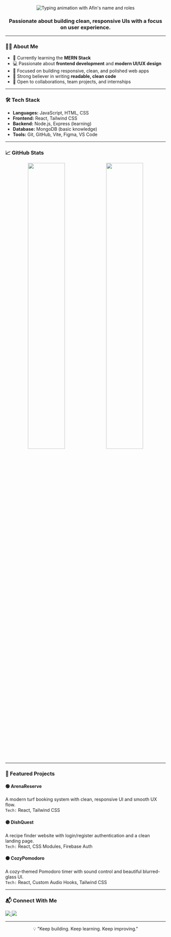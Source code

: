<p align="center">
  <img src="https://readme-typing-svg.demolab.com?font=JetBrains+Mono&size=28&duration=2000&pause=1000&color=1E90FF&center=true&vCenter=true&width=800&lines=Hi+there%2C+I'm+Afin.;Frontend+Developer.;React+%7C+MERN+Stack+Dev.;UI%2FUX+Focused+Engineer." alt="Typing animation with Afin's name and roles" />
</p>

<h3 align="center">
  Passionate about building clean, responsive UIs with a focus on user experience.
</h3>

---

### 🧑‍💻 About Me

- 🎯 Currently learning the **MERN Stack**
- 💻 Passionate about **frontend development** and **modern UI/UX design**
- 🚀 Focused on building responsive, clean, and polished web apps
- 🧠 Strong believer in writing **readable, clean code**
- 🤝 Open to collaborations, team projects, and internships

---

### 🛠️ Tech Stack

- **Languages:** JavaScript, HTML, CSS  
- **Frontend:** React, Tailwind CSS  
- **Backend:** Node.js, Express (learning)  
- **Database:** MongoDB (basic knowledge)  
- **Tools:** Git, GitHub, Vite, Figma, VS Code

---

### 📈 GitHub Stats

<p align="center">
  <img src="https://github-readme-stats.vercel.app/api?username=your-github-username&show_icons=true&theme=transparent" width="48%"/>
  <img src="https://streak-stats.demolab.com?user=your-github-username&theme=transparent" width="48%"/>
</p>

---

### 🚀 Featured Projects

#### 🟢 ArenaReserve
A modern turf booking system with clean, responsive UI and smooth UX flow.  
`Tech:` React, Tailwind CSS

#### 🟣 DishQuest
A recipe finder website with login/register authentication and a clean landing page.  
`Tech:` React, CSS Modules, Firebase Auth

#### 🟠 CozyPomodoro
A cozy-themed Pomodoro timer with sound control and beautiful blurred-glass UI.  
`Tech:` React, Custom Audio Hooks, Tailwind CSS

---

### 📬 Connect With Me

<p>
  <a href="https://linkedin.com/in/your-link" target="_blank">
    <img src="https://img.shields.io/badge/LinkedIn-0077B5?style=flat&logo=linkedin&logoColor=white"/>
  </a>
  <a href="mailto:your@email.com">
    <img src="https://img.shields.io/badge/Gmail-D14836?style=flat&logo=gmail&logoColor=white"/>
  </a>
</p>

---

<p align="center">💡 "Keep building. Keep learning. Keep improving."</p>

